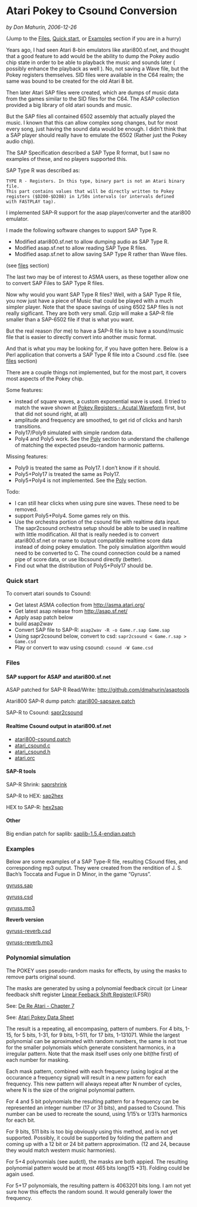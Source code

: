 # Atari Pokey to Csound Conversion

*by Don Mahurin, 2006-12-26*

(Jump to the [Files](#files "#files"), [Quick start](#quick "#quick"),
or [Examples](#examples "#examples") section if you are in a hurry)

Years ago, I had seen Atari 8-bin emulators like atari800.sf.net, and
thought that a good feature to add would be the ability to dump the
Pokey audio chip state in order to be able to playback the music and
sounds later ( possibly enhance the playback as well ). No, not saving a
Wave file, but the Pokey registers themselves. SID files were available
in the C64 realm; the same was bound to be created for the old Atari 8
bit.

Then later Atari SAP files were created, which are dumps of music data
from the games similar to the SID files for the C64. The ASAP collection
provided a big library of old atari sounds and music.

But the SAP files all contained 6502 assembly that actually played the
music. I known that this can allow complex song changes, but for most
every song, just having the sound data would be enough. I didn’t think
that a SAP player should really have to emulate the 6502 (Rather just
the Pokey audio chip).

The SAP Specification described a SAP Type R format, but I saw no
examples of these, and no players supported this.

SAP Type R was described as:

```
TYPE R - Registers. In this type, binary part is not an Atari binary file.
This part contains values that will be directly written to Pokey
registers ($D200-$D208) in 1/50s intervals (or intervals defined
with FASTPLAY tag).
```

I implemented SAP-R support for the asap player/converter and the
atari800 emulator.

I made the following software changes to support SAP Type R.

  - Modified atari800.sf.net to allow dumping audio as SAP Type R.
  - Modified asap.sf.net to allow reading SAP Type R files.
  - Modified asap.sf.net to allow saving SAP Type R rather than Wave
    files.

(see [files](#files "#files") section)

The last two may be of interest to ASMA users, as these together allow
one to convert SAP Files to SAP Type R files.

Now why would you want SAP Type R files? Well, with a SAP Type R file,
you now just have a piece of Music that could be played with a much
simpler player. Note that the space savings of using 6502 SAP files is
not really sigificant. They are both very small. Gzip will make a SAP-R
file smaller than a SAP-6502 file if that is what you want.

But the real reason (for me) to have a SAP-R file is to have a
sound/music file that is easier to directly convert into another music
format.

And that is what you may be looking for, if you have gotten here. Below
is a Perl application that converts a SAP Type R file into a Csound .csd
file. (see [files](#files "#files") section)

There are a couple things not implemented, but for the most part, it
covers most aspects of the Pokey chip.

Some features:

  - instead of square waves, a custom exponential wave is used. (I tried
    to match the wave shown at [Pokey Registers - Acutal
    Waveform](http://www.xmission.com/~trevin/atari/pokey_regs.html "http://www.xmission.com/~trevin/atari/pokey_regs.html")
    first, but that did not sound right, at all)
  - amplitude and frequency are smoothed, to get rid of clicks and harsh
    transitions.
  - Poly17/Poly9 simulated with simple random data.
  - Poly4 and Poly5 work. See the [Poly](#poly "#poly") section to
    understand the challenge of matching the expected pseudo-random
    harmonic patterns.

Missing features:

  - Poly9 is treated the same as Poly17. I don’t know if it should.
  - Poly5+Poly17 is treated the same as Poly17.
  - Poly5+Poly4 is not implemented. See the [Poly](#poly "#poly")
    section.

Todo:

  - I can still hear clicks when using pure sine waves. These need to be
    removed.
  - support Poly5+Poly4. Some games rely on this.
  - Use the orchestra portion of the csound file with realtime data
    input. The sapr2csound orchestra setup should be able to be used in
    realtime with little modification. All that is really needed is to
    convert atari800.sf.net or mame to output compatible realtime score
    data instead of doing pokey emulation. The poly simulation algorithm
    would need to be converted to C. The cound connection could be a
    named pipe of score data, or use libcsound directly (better).
  - Find out what the distribution of Poly5+Poly17 should be.

### Quick start

To convert atari sounds to Csound:
* Get latest ASMA collection from http://asma.atari.org/
* Get latest asap release from http://asap.sf.net/
* Apply asap patch below
* build asap2wav
* Convert SAP file to SAP-R:
```asap2wav -R -o Game.r.sap Game.sap```
* Using sapr2csound below, convert to csd:
```sapr2csound < Game.r.sap > Game.csd```
* Play or convert to wav using csound:
```csound -W Game.csd```

### Files

#### SAP support for ASAP and atari800.sf.net

ASAP patched for SAP-R Read/Write:
http://github.com/dmahurin/asaptools

Atari800 SAP-R dump patch:
[atari800-sapsave.patch](atari800-sapsave.patch "atari800-sapsave.patch")

SAP-R to Csound: [sapr2csound](sapr2csound "sapr2csound")

#### Realtime Csound output in atari800.sf.net

  - [atari800-csound.patch](atari800-csound.patch "atari800-csound.patch")
  - [atari\_csound.c](atari_csound.c "atari_csound.c")
  - [atari\_csound.h](atari_csound.h "atari_csound.h")
  - [atari.orc](atari.orc "atari.orc")

#### SAP-R tools

SAP-R Shrink: [saprshrink](saprshrink "saprshrink")

SAP-R to HEX: [sap2hex](sap2hex "sap2hex")

HEX to SAP-R: [hex2sap](hex2sap "hex2sap")

#### Other

Big endian patch for saplib:
[saplib-1.5.4-endian.patch](saplib-1.5.4-endian.patch "saplib-1.5.4-endian.patch")
### Examples

Below are some examples of a SAP Type-R file, resulting CSound files,
and corresponding mp3 output. They were created from the rendition of J.
S. Bach’s Toccata and Fugue in D Minor, in the game “Gyruss”.

[gyruss.sap](gyruss.sap "gyruss.sap")

[gyruss.csd](gyruss.csd "gyruss.csd")

[gyruss.mp3](gyruss.mp3 "gyruss.mp3")

**Reverb version**

[gyruss-reverb.csd](gyruss-reverb.csd "gyruss-reverb.csd")

[gyruss-reverb.mp3](gyruss-reverb.mp3 "gyruss-reverb.mp3")

### Polynomial simulation

The POKEY uses pseudo-random masks for effects, by using the masks to
remove parts original sound.

The masks are generated by using a polynomial feedback circuit (or
Linear feedback shift register [Linear Feeback Shift
Register](http://en.wikipedia.org/wiki/Linear_feedback_shift_register "http://en.wikipedia.org/wiki/Linear_feedback_shift_register")(LFSR))

See: [De Re Atari - Chapter
7](http://www.atariarchives.org/dere/chapt07.php "http://www.atariarchives.org/dere/chapt07.php")

See: [Atari Pokey Data
Sheet](http://homepage.ntlworld.com/kryten_droid/Atari/800XL/atari_hw/pokey.htm "http://homepage.ntlworld.com/kryten_droid/Atari/800XL/atari_hw/pokey.htm")

The result is a repeating, all encompasing, pattern of numbers. For 4
bits, 1-15, for 5 bits, 1-31, for 9 bits, 1-511, for 17 bits, 1-131071.
While the largest polynomial can be aproximated with random numbers, the
same is not true for the smaller polynomials which generate consistent
harmonics, in a irregular pattern. Note that the mask itself uses only
one bit(the first) of each number for masking.

Each mask pattern, combined with each frequency (using logical at the
occurance a frequency signal) will result in a new pattern for each
frequency. This new pattern will always repeat after N number of cycles,
where N is the size of the original polynomial pattern.

For 4 and 5 bit polynomials the resulting pattern for a frequency can be
represented an integer number (17 or 31 bits), and passed to Csound.
This number can be used to recreate the sound, using 1/15’s or 1/31’s
harmonics for each bit.

For 9 bits, 511 bits is too big obviously using this method, and is not
yet supported. Possibly, it could be supported by folding the pattern
and coming up with a 12 bit or 24 bit pattern approximation. (12 and 24,
because they would match western music harmonies).

For 5+4 polynomials (see audctl), the masks are both appied. The
resulting polynomial pattern would be at most 465 bits long(15 \*31).
Folding could be again used.

For 5+17 polynomials, the resulting pattern is 4063201 bits long. I am
not yet sure how this effects the random sound. It would generally lower
the frequency.
